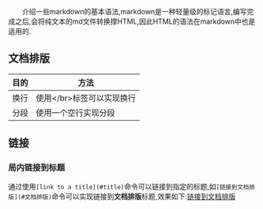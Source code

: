 &emsp;&emsp;介绍一些markdown的基本语法,markdown是一种轻量级的标记语言,编写完成之后,会将纯文本的md文件转换撑HTML,因此HTML的语法在markdown中也是适用的.
## 文档排版
| 目的 | 方法                       |
| ---- | -------------------------- |
| 换行 | 使用<\/br>标签可以实现换行 |
| 分段 | 使用一个空行实现分段       |
## 链接
### 局内链接到标题
通过使用`[link to a title](#title)`命令可以链接到指定的标题,如`[链接到文档排版](#文档排版)`命令可以实现链接到**文档排版**标题,效果如下:[链接到文档排版](#文档排版)